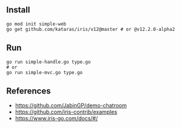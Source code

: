 ## Install

````shell
go mod init simple-web
go get github.com/kataras/iris/v12@master # or @v12.2.0-alpha2
````

## Run

````shell
go run simple-handle.go type.go 
# or 
go run simple-mvc.go type.go 
````

## References

- https://github.com/JabinGP/demo-chatroom
- https://github.com/iris-contrib/examples
- https://www.iris-go.com/docs/#/